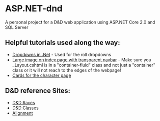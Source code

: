 # ASP.NET-dnd
A personal project for a D&amp;D web application using ASP.NET Core 2.0 and SQL Server


## Helpful tutorials used along the way:

* [Dropdowns in .Net](https://www.c-sharpcorner.com/article/binding-dropdown-list-with-database-in-asp-net-core-mvc/) - Used for the roll dropdowns
* [Large image on index page with transparent navbar](https://www.bootply.com/uldEaDBZOj#) - Make sure you _Layout.cshtml is in a "container-fluid" class and not just a "container" class or it will not reach to the edges of the webpage!
* [Cards for the character page](https://www.w3schools.com/howto/howto_css_cards.asp)

## D&D reference Sites:
* [D&D Races](https://www.dndbeyond.com/characters/races)
* [D&D Classes](https://www.dndbeyond.com/characters/classes)
* [Alignment](http://engl393-dnd5th.wikia.com/wiki/Alignment)
